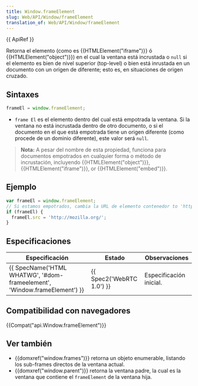 ```yaml
---
title: Window.frameElement
slug: Web/API/Window/frameElement
translation_of: Web/API/Window/frameElement
---
```

{{ ApiRef }}

Retorna el elemento (como es {{HTMLElement("iframe")}} ó {{HTMLElement("object")}}) en el cual la ventana está incrustada o `null` si el elemento es bien de nivel superior (top-level) o bien está inrustada en un documento con un origen de diferente; esto es, en situaciones de origen cruzado.

## Sintaxes

```js
frameEl = window.frameElement;
```

- `frame El` es el elemento dentro del cual está empotrada la ventana. Si la ventana no está incrustada dentro de otro documento, o si el documento en el que está empotrada tiene un origen diferente (como procede de un dominio diferente), este valor será `null`.

> **Nota:** A pesar del nombre de esta propiedad, funciona para documentos empotrados en cualquier forma o método de incrustación, incluyendo {{HTMLElement("object")}}, {{HTMLElement("iframe")}}, or {{HTMLElement("embed")}}.

## Ejemplo

```js
var frameEl = window.frameElement;
// Si estamos empotrados, cambia la URL de elemento contenedor to 'http://mozilla.org/'
if (frameEl) {
  frameEl.src = 'http://mozilla.org/';
}
```

## Especificaciones

| Especificación                                                                                   | Estado                           | Observaciones           |
| ------------------------------------------------------------------------------------------------ | -------------------------------- | ----------------------- |
| {{ SpecName('HTML WHATWG', '#dom-frameelement', 'Window.frameElement') }} | {{ Spec2('WebRTC 1.0') }} | Especificación inicial. |

## Compatibilidad con navegadores

{{Compat("api.Window.frameElement")}}

## Ver también

- {{domxref("window.frames")}} retorna un objeto enumerable, listando los sub-frames directos de la ventana actual.
- {{domxref("window.parent")}} retorna la ventana padre, la cual es la ventana que contiene el `frameElement` de la ventana hija.
